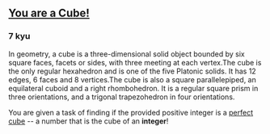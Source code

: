 <h2><a href=https://www.codewars.com/kata/57da5365a82a1998440000a9/train/javascript target="_blank">You are a Cube!</a></h2><h3>7 kyu</h3><p>In geometry, a cube is a three-dimensional solid object bounded by six square faces, facets or sides, with three meeting at each vertex.The cube is the only regular hexahedron and is one of the five Platonic solids. It has 12 edges, 6 faces and 8 vertices.The cube is also a square parallelepiped, an equilateral cuboid and a right rhombohedron. It is a regular square prism in three orientations, and a trigonal trapezohedron in four orientations. </p><p>You are given a task of finding if the provided positive integer is a <a href="https://en.wikipedia.org/wiki/Cube_(algebra)#In_integers" data-turbolinks="false" target="_blank">perfect cube</a> -- a number that is the cube of an <strong>integer</strong>!  </p>